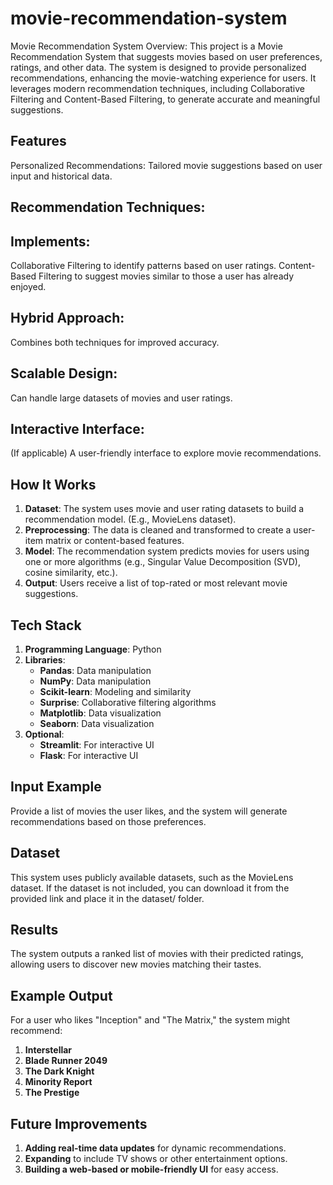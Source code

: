 # movie-recommendation-system
Movie Recommendation System
Overview:
This project is a Movie Recommendation System that suggests movies based on user preferences, ratings, and other data. The system is designed to provide personalized recommendations, enhancing the movie-watching experience for users. It leverages modern recommendation techniques, including Collaborative Filtering and Content-Based Filtering, to generate accurate and meaningful suggestions.

## Features
Personalized Recommendations: Tailored movie suggestions based on user input and historical data.
## Recommendation Techniques: 
## Implements:
Collaborative Filtering to identify patterns based on user ratings.
Content-Based Filtering to suggest movies similar to those a user has already enjoyed.
## Hybrid Approach: 
Combines both techniques for improved accuracy.
## Scalable Design: 
Can handle large datasets of movies and user ratings.
## Interactive Interface: 
(If applicable) A user-friendly interface to explore movie recommendations.

## How It Works
1. **Dataset**: The system uses movie and user rating datasets to build a recommendation model. (E.g., MovieLens dataset).
2. **Preprocessing**: The data is cleaned and transformed to create a user-item matrix or content-based features.
3. **Model**: The recommendation system predicts movies for users using one or more algorithms (e.g., Singular Value Decomposition (SVD), cosine similarity, etc.).
4. **Output**: Users receive a list of top-rated or most relevant movie suggestions.

## Tech Stack
1. **Programming Language**: Python
2. **Libraries**:
   - **Pandas**: Data manipulation
   - **NumPy**: Data manipulation
   - **Scikit-learn**: Modeling and similarity
   - **Surprise**: Collaborative filtering algorithms
   - **Matplotlib**: Data visualization
   - **Seaborn**: Data visualization
3. **Optional**:
   - **Streamlit**: For interactive UI
   - **Flask**: For interactive UI


## Input Example
Provide a list of movies the user likes, and the system will generate recommendations based on those preferences.

## Dataset
This system uses publicly available datasets, such as the MovieLens dataset. If the dataset is not included, you can download it from the provided link and place it in the dataset/ folder.

## Results
The system outputs a ranked list of movies with their predicted ratings, allowing users to discover new movies matching their tastes.

## Example Output
For a user who likes "Inception" and "The Matrix," the system might recommend:

1. **Interstellar**
2. **Blade Runner 2049**
3. **The Dark Knight**
4. **Minority Report**
5. **The Prestige**


## Future Improvements
1. **Adding real-time data updates** for dynamic recommendations.
2. **Expanding** to include TV shows or other entertainment options.
3. **Building a web-based or mobile-friendly UI** for easy access.











